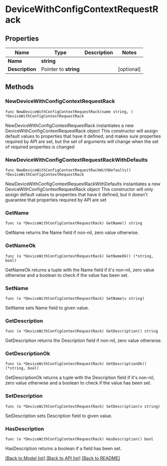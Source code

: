 # DeviceWithConfigContextRequestRack

## Properties

Name | Type | Description | Notes
------------ | ------------- | ------------- | -------------
**Name** | **string** |  | 
**Description** | Pointer to **string** |  | [optional] 

## Methods

### NewDeviceWithConfigContextRequestRack

`func NewDeviceWithConfigContextRequestRack(name string, ) *DeviceWithConfigContextRequestRack`

NewDeviceWithConfigContextRequestRack instantiates a new DeviceWithConfigContextRequestRack object
This constructor will assign default values to properties that have it defined,
and makes sure properties required by API are set, but the set of arguments
will change when the set of required properties is changed

### NewDeviceWithConfigContextRequestRackWithDefaults

`func NewDeviceWithConfigContextRequestRackWithDefaults() *DeviceWithConfigContextRequestRack`

NewDeviceWithConfigContextRequestRackWithDefaults instantiates a new DeviceWithConfigContextRequestRack object
This constructor will only assign default values to properties that have it defined,
but it doesn't guarantee that properties required by API are set

### GetName

`func (o *DeviceWithConfigContextRequestRack) GetName() string`

GetName returns the Name field if non-nil, zero value otherwise.

### GetNameOk

`func (o *DeviceWithConfigContextRequestRack) GetNameOk() (*string, bool)`

GetNameOk returns a tuple with the Name field if it's non-nil, zero value otherwise
and a boolean to check if the value has been set.

### SetName

`func (o *DeviceWithConfigContextRequestRack) SetName(v string)`

SetName sets Name field to given value.


### GetDescription

`func (o *DeviceWithConfigContextRequestRack) GetDescription() string`

GetDescription returns the Description field if non-nil, zero value otherwise.

### GetDescriptionOk

`func (o *DeviceWithConfigContextRequestRack) GetDescriptionOk() (*string, bool)`

GetDescriptionOk returns a tuple with the Description field if it's non-nil, zero value otherwise
and a boolean to check if the value has been set.

### SetDescription

`func (o *DeviceWithConfigContextRequestRack) SetDescription(v string)`

SetDescription sets Description field to given value.

### HasDescription

`func (o *DeviceWithConfigContextRequestRack) HasDescription() bool`

HasDescription returns a boolean if a field has been set.


[[Back to Model list]](../README.md#documentation-for-models) [[Back to API list]](../README.md#documentation-for-api-endpoints) [[Back to README]](../README.md)


